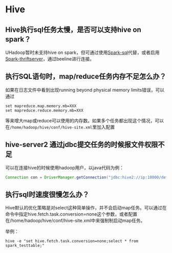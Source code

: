 

# Hive

## Hive执行sql任务太慢，是否可以支持hive on spark？

UHadoop暂时未支持hive on
spark，但可通过使用[Spark-sql](http://docs.ucloud.cn/uhadoop/developer/sparkdev#spark-sql)代替，或者启用[Spark-thriftserver](http://docs.ucloud.cn/uhadoop/developer/sparkdev#spark-thriftserver)，通过beeline进行连接。

## 执行SQL语句时，map/reduce任务内存不足怎么办？

如果在日志文件中看到出现running beyond physical memory limits错误，可以通过
```
set mapreduce.map.memory.mb=XXX
set mapreduce.reduce.memory.mb=XXX
```
等来增大map或reduce可以使用的内存数。如果多个任务都出现这个情况，可以在`/home/hadoop/hive/conf/hive-site.xml`里加入配置

## hive-server2 通过jdbc提交任务的时候报文件权限不足

可以在连接hive的时候使用hadoop用户，以java代码为例：

``` java
Connection con = DriverManager.getConnection("jdbc:hive2://ip:10000/default", "hadoop", "");
```

## 执行sql时速度很慢怎么办？

Hive默认的优化策略是对select这种简单操作，并不会启动map任务。可以通过在命令中指定hive.fetch.task.conversion=none这个参数，或者配置在/home/hadoop/hive/conf/hive-site.xml中来强制制启动map任务。

举例：
```
hive -e "set hive.fetch.task.conversion=none;select * from spark_testtable;"
```
